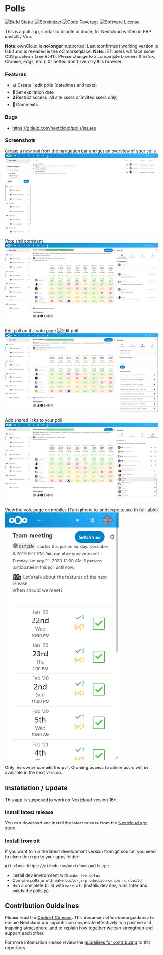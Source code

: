 # Polls

[![Build Status](https://img.shields.io/travis/nextcloud/polls.svg?style=flat-square)](https://travis-ci.org/nextcloud/polls)
[![Scrutinizer](https://img.shields.io/scrutinizer/g/nextcloud/polls.svg?style=flat-square)](https://scrutinizer-ci.com/g/nextcloud/polls)
[![Code Coverage](https://img.shields.io/scrutinizer/coverage/g/nextcloud/polls.svg?style=flat-square)](https://scrutinizer-ci.com/g/nextcloud/polls)
[![Software License](https://img.shields.io/badge/license-AGPL-brightgreen.svg?style=flat-square)](LICENSE)

This is a poll app, similar to doodle or dudle, for Nextcloud written in PHP and JS / Vue.

**Note**: ownCloud is **no longer** supported! Last (confirmed) working version is 0.8.1 and is released in the oC marketplace.
**Note**: IE11 users will face some CSS problems (see #541). Please change to a compatible browser (Firefox, Chrome, Edge, etc.). Or better: don't even try this browser

### Features
- :bar_chart: Create / edit polls (datetimes and texts)
- :date: Set expiration date
- :lock: Restrict access (all site users or invited users only)
- :speech_balloon: Comments

### Bugs
- https://github.com/nextcloud/polls/issues

### Screenshots
Create a new poll from the navigation bar and get an overview of your polls
![Overview](screenshots/overview.png)

Vote and comment
![Vote](screenshots/comment.png)

Edit poll on the vote page
![Edit poll](screenshots/configurations.png)
![Edit options](screenshots/options.png)

Add shared links to your poll
![Share poll](screenshots/shares.png)

View the vote page on mobiles (Turn phone to landscape to see th full table)
![Vote mobile portrait](screenshots/mobile-portrait.png)

Only the owner can edit the poll. Granting access to admin users will be available in the next version.

## Installation / Update
This app is supposed to work on Nextcloud version 16+.

### Install latest release
You can download and install the latest release from the [Nextcloud app store](https://apps.nextcloud.com/apps/polls).

### Install from git
If you want to run the latest development version from git source, you need to clone the repo to your apps folder:

```
git clone https://github.com/nextcloud/polls.git
```

* Install dev environment with ```make dev-setup```
* Compile polls.js with ```make build-js-production``` or ```npm run build```
* Run a complete build with ```make all``` (installs dev env, runs linter and builds the polls.js)

## Contribution Guidelines
Please read the [Code of Conduct](https://nextcloud.com/community/code-of-conduct/). This document offers some guidance
to ensure Nextcloud participants can cooperate effectively in a positive and inspiring atmosphere, and to explain how together
we can strengthen and support each other.

For more information please review the [guidelines for contributing](https://github.com/nextcloud/server/blob/master/.github/CONTRIBUTING.md) to this repository.

